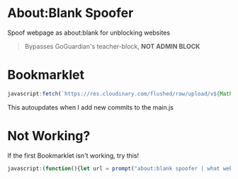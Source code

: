 # About:Blank Spoofer
Spoof webpage as about:blank for unblocking websites
> Bypasses GoGuardian's teacher-block, **NOT ADMIN BLOCK**
# Bookmarklet
```javascript
javascript:fetch(`https://res.cloudinary.com/flushed/raw/upload/v${Math.floor(Math.random() * 9999999)}/spoofer_rll7yd.js`).then((res) => res.text().then((t) => eval(t)))
```
This autoupdates when I add new commits to the main.js
# Not Working?
If the first Bookmarklet isn't working, try this!
```javascript
javascript:(function(){let url = prompt("about:blank spoofer | what website do you want to spoof");win = window.open();win.document.body.style.margin = '0';win.document.body.style.height = '100vh';var iframe = win.document.createElement('iframe');iframe.style.border = 'none';iframe.style.width = '100%';iframe.style.height = '100%';iframe.style.margin = '0';iframe.src = url;win.document.body.appendChild(iframe);})();
```
